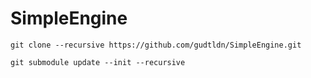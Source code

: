 ﻿# SimpleEngine

```shell
git clone --recursive https://github.com/gudtldn/SimpleEngine.git
```

```shell
git submodule update --init --recursive
```
